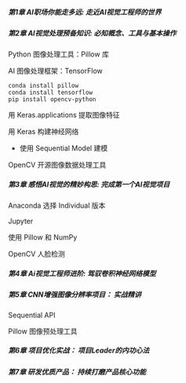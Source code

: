 ##### 第1章 AI职场你能走多远: 走近AI视觉工程师的世界

##### 第2章 AI视觉处理预备知识: 必知概念、工具与基本操作

Python 图像处理工具：Pillow 库

 AI 图像处理框架：TensorFlow

```shell
conda install pillow
conda install tensorflow
pip install opencv-python
```

用 Keras.applications 提取图像特征

用 Keras 构建神经网络

- 使用 Sequential Model 建模

OpenCV 开源图像数据处理工具

##### 第3章 感悟AI视觉的精妙构思: 完成第一个AI视觉项目

Anaconda 选择 Individual 版本

Jupyter

使用 Pillow 和 NumPy

OpenCV 人脸检测

##### 第4章 Ai视觉工程师进阶: 驾驭卷积神经网络模型

##### 第5章 CNN增强图像分辨率项目： 实战精讲

Sequential API

Pillow 图像预处理工具

##### 第6章 项目优化实战： 项目Leader的内功心法

##### 第7章 研发优质产品： 持续打磨产品核心功能